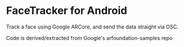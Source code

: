 # FaceTracker for Android

Track a face using Google ARCore, and send the data straight via OSC.

Code is derived/extracted from Google's arfoundation-samples repo
